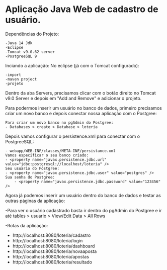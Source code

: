 # Aplicação Java Web de cadastro de usuário.

Dependências do Projeto:

 	-Java 14 Jdk
	-Eclipse
	-Tomcat v9.0.62 server
	-PostgreeSQL 9

Inciando a aplicação:
No eclipse (já com o Tomcat configurado):

	-import
	-maven project
	-projeto 
  
Dentro da aba Servers, precisamos clicar com o botão direito no Tomcat v9.0 Server e depois em "Add and Remove" e adicionar o projeto.

Para podermos inserir um usuário no banco de dados, primeiro precisamos criar um novo banco e depois conectar nossa aplicação com o Postgree:

	Para criar um novo banco no pgAdmin do Postgree:
	- Databases > create > Database > loteria
  Depois vamos	configurar o persistence.xml para conectar com o PostgreeSQL:
  
  	- webapp/WEB-INF/classes/META-INF/persistance.xml
	Vamos especificar o seu banco criado:
	- <property name="javax.persistence.jdbc.url" value="jdbc:postgresql://localhost/loteria" />
	Seu usuario do Postgree:
	- <property name="javax.persistence.jdbc.user" value="postgres" /> 
	Sua senha do Postgree:
        - <property name="javax.persistence.jdbc.password" value="123456" /> 

Agora já podemos inserir um usuário dentro do banco de dados e testar as outras páginas da aplicação:

-Para ver o usuário cadastrado basta ir dentro do pgAdmin do Postgree e ir até tables > usuario > View/Edit Data > All Rows

-Rotas da aplicação:

- http://localhost:8080/loteria/cadastro
- http://localhost:8080/loteria/login
- http://localhost:8080/loteria/dashboard
- http://localhost:8080/loteria/novaaposta
- http://localhost:8080/loteria/apostas
- http://localhost:8080/loteria/resultado

